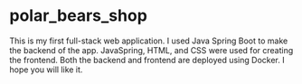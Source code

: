 # polar_bears_shop
This is my first full-stack web application. I used Java Spring Boot to make the backend of the app. JavaSpring, HTML, and CSS were used for creating the frontend. Both the backend and frontend are deployed using Docker. I hope you will like it.
